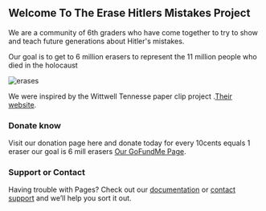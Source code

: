 ## Welcome To The Erase Hitlers Mistakes Project

We are a community of 6th graders who have come together to try to show and teach future generations about Hitler's mistakes.

Our goal is to get to 6 million erasers to represent the 11 million people who died in the holocaust

![erases](https://user-images.githubusercontent.com/50597854/57657820-8fdc9980-75aa-11e9-944e-cd204fdcf6f4.PNG)

We were inspired by the Wittwell Tennesse paper clip project  .[Their website](http://www.oneclipatatime.org/paper-clips-project/).

### Donate know

Visit our donation page here and donate today for every 10cents equals 1 eraser our goal is 6 mill erasers [Our GoFundMe Page](https://www.gofundme.com/erasehitlermistake).

### Support or Contact

Having trouble with Pages? Check out our [documentation](https://help.github.com/categories/github-pages-basics/) or [contact support](https://github.com/contact) and we’ll help you sort it out.
